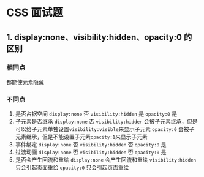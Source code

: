 # CSS 面试题


## 1. display:none、visibility:hidden、opacity:0 的区别

### 相同点
都能使元素隐藏

### 不同点
1. 是否占据空间
`display:none` 否
`visibility:hidden` 是
`opacity:0` 是
2. 子元素是否继承
`display:none` 否
`visibility:hidden` 会被子元素继承，但是可以给子元素单独设置`visibility:visible`来显示子元素
`opacity:0` 会被子元素继承，但是不能设置子元素`opacity:1`来显示子元素
3. 事件绑定
`display:none` 否
`visibility:hidden` 否
`opacity:0` 是
4. 过渡动画
`display:none` 否
`visibility:hidden` 否
`opacity:0` 是
5. 是否会产生回流和重绘
`display:none` 会产生回流和重绘
`visibility:hidden` 只会引起页面重绘
`opacity:0` 只会引起页面重绘